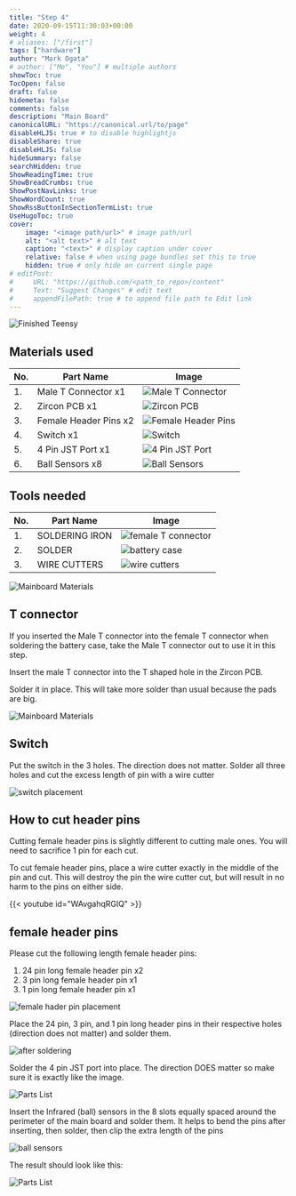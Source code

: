 ```yaml
---
title: "Step 4"
date: 2020-09-15T11:30:03+00:00
weight: 4
# aliases: ["/first"]
tags: ["hardware"]
author: "Mark Ogata"
# author: ["Me", "You"] # multiple authors
showToc: true
TocOpen: false
draft: false
hidemeta: false
comments: false
description: "Main Board"
canonicalURL: "https://canonical.url/to/page"
disableHLJS: true # to disable highlightjs
disableShare: true
disableHLJS: false
hideSummary: false
searchHidden: true
ShowReadingTime: true
ShowBreadCrumbs: true
ShowPostNavLinks: true
ShowWordCount: true
ShowRssButtonInSectionTermList: true
UseHugoToc: true
cover:
    image: "<image path/url>" # image path/url
    alt: "<alt text>" # alt text
    caption: "<text>" # display caption under cover
    relative: false # when using page bundles set this to true
    hidden: true # only hide on current single page
# editPost:
#     URL: "https://github.com/<path_to_repo>/content"
#     Text: "Suggest Changes" # edit text
#     appendFilePath: true # to append file path to Edit link
---
```




![Finished Teensy](/img/steps/MainBoardComplete.jpg)

## Materials used
| No. | Part Name               | Image                                      |
|-----|-------------------------|--------------------------------------------|
| 1.  | Male T Connector x1     | ![Male T Connector](/img/tconnector.jpg)    |
| 2.  | Zircon PCB x1           | ![Zircon PCB](/img/zirconpcb.jpg)           |
| 3.  | Female Header Pins x2   | ![Female Header Pins](/img/headerpins.jpg)  |
| 4.  | Switch x1               | ![Switch](/img/switch.jpg)                  |
| 5.  | 4 Pin JST Port x1       | ![4 Pin JST Port](/img/jstport.jpg)         |
| 6.  | Ball Sensors x8         | ![Ball Sensors](/img/ballsensors.jpg)       |

## Tools needed

| No. | Part Name                  | Image                                |
|-----|--------------------------|-------------------------------------|
| 1.  | SOLDERING IRON     | ![female T connector](/img/iron.jpg)  |
| 2.  | SOLDER             | ![battery case](/img/solder.jpg) |
| 3.  | WIRE CUTTERS             | ![wire cutters](/img/solder.jpg) |


![Mainboard Materials](/img/MainBoardParts.jpg)


## T connector

If you inserted the Male T connector into the female T connector when soldering the battery case, take the Male T connector out to use it in this step.

Insert the male T connector into the T shaped hole in the Zircon PCB.

Solder it in place. This will take more solder than usual because the pads are big.

![Mainboard Materials](/img/Tconnectorplacement.PNG)



## Switch

Put the switch in the 3 holes. The direction does not matter. Solder all three holes and cut the excess length of pin with a wire cutter

![switch placement](/img/steps/switchplacement.jpg)

## How to cut header pins

Cutting female header pins is slightly different to cutting male ones. You will need to sacrifice 1 pin for each cut.

To cut female header pins, place a wire cutter exactly in the middle of the pin and cut. This will destroy the pin the wire cutter cut, but will result in no harm to the pins on either side.

{{< youtube id="WAvgahqRGlQ" >}}

## female header pins

Please cut the following length female header pins:

1. 24 pin long female header pin x2
2. 3 pin long female header pin x1
3. 1 pin long female header pin x1


![female hader pin placement](/img/steps/revisedmainboardpins.png)

Place the 24 pin, 3 pin, and 1 pin long header pins in their respective holes (direction does not matter) and solder them.

![after soldering](/img/steps/headerpinssoldered.PNG)

Solder the 4 pin JST port into place. The direction DOES matter so make sure it is exactly like the image.

![Parts List](/img/steps/JSTDirection.PNG)

Insert the Infrared (ball) sensors in the 8 slots equally spaced around the perimeter of the main board and solder them. It helps to bend the pins after inserting, then solder, then clip the extra length of the pins

![ball sensors](/img/steps/ballsensors.jpg)


The result should look like this:


![Parts List](/img/steps/MainBoardComplete.jpg)
